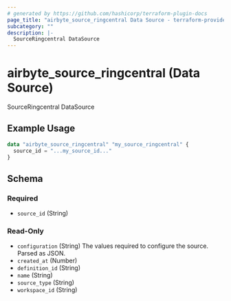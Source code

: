 ```yaml
---
# generated by https://github.com/hashicorp/terraform-plugin-docs
page_title: "airbyte_source_ringcentral Data Source - terraform-provider-airbyte"
subcategory: ""
description: |-
  SourceRingcentral DataSource
---
```


# airbyte_source_ringcentral (Data Source)

SourceRingcentral DataSource

## Example Usage

```terraform
data "airbyte_source_ringcentral" "my_source_ringcentral" {
  source_id = "...my_source_id..."
}
```

<!-- schema generated by tfplugindocs -->
## Schema

### Required

- `source_id` (String)

### Read-Only

- `configuration` (String) The values required to configure the source. Parsed as JSON.
- `created_at` (Number)
- `definition_id` (String)
- `name` (String)
- `source_type` (String)
- `workspace_id` (String)
